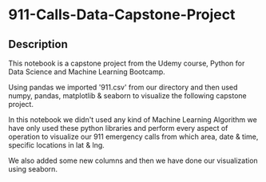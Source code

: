 # 911-Calls-Data-Capstone-Project
## Description
This notebook is a capstone project from the Udemy course, Python for Data Science and Machine Learning Bootcamp.

Using pandas we imported '911.csv' from our directory and then used numpy, pandas, matplotlib & seaborn to visualize the following capstone project.

In this notebook we didn't used any kind of Machine Learning Algorithm we have only used these python libraries and perform every aspect of operation to visualize our 911 emergency calls from which area, date & time, specific locations in lat & lng.

We also added some new columns and then we have done our visualization using seaborn.
